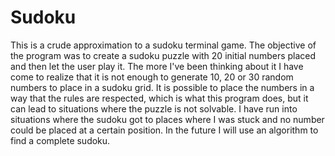 # Sudoku

This is a crude approximation to a sudoku terminal game.
The objective of the program was to create a sudoku puzzle with 20 initial numbers placed and then let the user play it. 
The more I've been thinking about it I have come to realize that it is not enough to generate 10, 20 or 30 random numbers to place in a sudoku grid.
It is possible to place the numbers in a way that the rules are respected, which is what this program does, but it can lead to situations where the puzzle is not solvable.
I have run into situations where the sudoku got to places where I was stuck and no number could be placed at a certain position.
In the future I will use an algorithm to find a complete sudoku.
